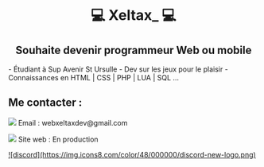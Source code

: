 <h1 align="center">💻 Xeltax_ 💻</h1>

<h2 align="center">Souhaite devenir programmeur Web ou mobile</h2>
 - Étudiant à Sup Avenir St Ursulle  
 - Dev sur les jeux pour le plaisir  
 - Connaissances en HTML | CSS | PHP | LUA | SQL ...  

<h2>Me contacter :</h2>
<p><img src="https://img.icons8.com/color/16/000000/gmail--v1.png"/> Email : webxeltaxdev@gmail.com</p>
<p><img src="https://img.icons8.com/fluency/16/000000/web.png"/> Site web : En production</p>
<a href="https://discord.gg/VqEm6UmSXt">![discord](https://img.icons8.com/color/48/000000/discord-new-logo.png)</a>